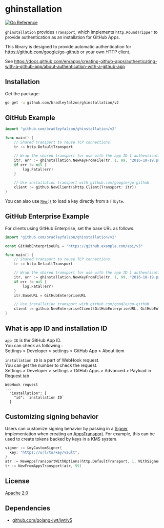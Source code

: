 # ghinstallation

[![Go Reference](https://pkg.go.dev/badge/github.com/bradleyfalzon/ghinstallation/v2.svg)](https://pkg.go.dev/github.com/bradleyfalzon/ghinstallation/v2)

`ghinstallation` provides `Transport`, which implements `http.RoundTripper` to
provide authentication as an installation for GitHub Apps.

This library is designed to provide automatic authentication for
https://github.com/google/go-github or your own HTTP client.

See https://docs.github.com/en/apps/creating-github-apps/authenticating-with-a-github-app/about-authentication-with-a-github-app

## Installation

Get the package:

```bash
go get -u github.com/bradleyfalzon/ghinstallation/v2
```

## GitHub Example

```go
import "github.com/bradleyfalzon/ghinstallation/v2"

func main() {
	// Shared transport to reuse TCP connections.
	tr := http.DefaultTransport

	// Wrap the shared transport for use with the app ID 1 authenticating with installation ID 99.
	itr, err := ghinstallation.NewKeyFromFile(tr, 1, 99, "2016-10-19.private-key.pem")
	if err != nil {
		log.Fatal(err)
	}

	// Use installation transport with github.com/google/go-github
	client := github.NewClient(&http.Client{Transport: itr})
}
```

You can also use [`New()`](https://pkg.go.dev/github.com/bradleyfalzon/ghinstallation/v2#New) to load a key directly from a `[]byte`.

## GitHub Enterprise Example

For clients using GitHub Enterprise, set the base URL as follows:

```go
import "github.com/bradleyfalzon/ghinstallation/v2"

const GitHubEnterpriseURL = "https://github.example.com/api/v3"

func main() {
	// Shared transport to reuse TCP connections.
	tr := http.DefaultTransport

	// Wrap the shared transport for use with the app ID 1 authenticating with installation ID 99.
	itr, err := ghinstallation.NewKeyFromFile(tr, 1, 99, "2016-10-19.private-key.pem")
	if err != nil {
		log.Fatal(err)
	}
	itr.BaseURL = GitHubEnterpriseURL

	// Use installation transport with github.com/google/go-github
	client := github.NewEnterpriseClient(GitHubEnterpriseURL, GitHubEnterpriseURL, &http.Client{Transport: itr})
}
```

## What is app ID and installation ID

`app ID` is the GitHub App ID. \
You can check as following : \
Settings > Developer > settings > GitHub App > About item

`installation ID` is a part of WebHook request. \
You can get the number to check the request. \
Settings > Developer > settings > GitHub Apps > Advanced > Payload in Request
tab

```
WebHook request
...
  "installation": {
    "id": `installation ID`
  }
```

## Customizing signing behavior

Users can customize signing behavior by passing in a
[Signer](https://pkg.go.dev/github.com/bradleyfalzon/ghinstallation/v2#Signer)
implementation when creating an
[AppsTransport](https://pkg.go.dev/github.com/bradleyfalzon/ghinstallation/v2#AppsTransport).
For example, this can be used to create tokens backed by keys in a KMS system.

```go
signer := &myCustomSigner{
  key: "https://url/to/key/vault",
}
atr := NewAppsTransportWithOptions(http.DefaultTransport, 1, WithSigner(signer))
tr := NewFromAppsTransport(atr, 99)
```

## License

[Apache 2.0](LICENSE)

## Dependencies

- [github.com/golang-jwt/jwt/v5](https://github.com/golang-jwt/jwt)
